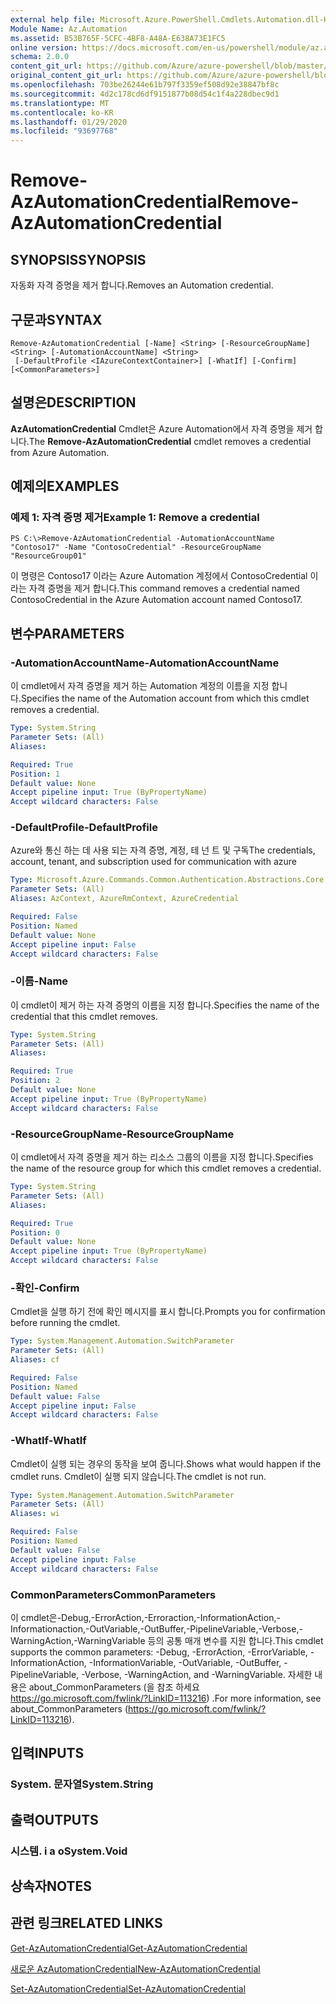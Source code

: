 ```yaml
---
external help file: Microsoft.Azure.PowerShell.Cmdlets.Automation.dll-Help.xml
Module Name: Az.Automation
ms.assetid: B53B765F-5CFC-4BF8-A48A-E638A73E1FC5
online version: https://docs.microsoft.com/en-us/powershell/module/az.automation/remove-azautomationcredential
schema: 2.0.0
content_git_url: https://github.com/Azure/azure-powershell/blob/master/src/Automation/Automation/help/Remove-AzAutomationCredential.md
original_content_git_url: https://github.com/Azure/azure-powershell/blob/master/src/Automation/Automation/help/Remove-AzAutomationCredential.md
ms.openlocfilehash: 703be26244e61b797f3359ef508d92e38847bf8c
ms.sourcegitcommit: 4d2c178cd6df9151877b08d54c1f4a228dbec9d1
ms.translationtype: MT
ms.contentlocale: ko-KR
ms.lasthandoff: 01/29/2020
ms.locfileid: "93697768"
---
```

# <span data-ttu-id="215f7-101">Remove-AzAutomationCredential</span><span class="sxs-lookup"><span data-stu-id="215f7-101">Remove-AzAutomationCredential</span></span>

## <span data-ttu-id="215f7-102">SYNOPSIS</span><span class="sxs-lookup"><span data-stu-id="215f7-102">SYNOPSIS</span></span>
<span data-ttu-id="215f7-103">자동화 자격 증명을 제거 합니다.</span><span class="sxs-lookup"><span data-stu-id="215f7-103">Removes an Automation credential.</span></span>

## <span data-ttu-id="215f7-104">구문과</span><span class="sxs-lookup"><span data-stu-id="215f7-104">SYNTAX</span></span>

```
Remove-AzAutomationCredential [-Name] <String> [-ResourceGroupName] <String> [-AutomationAccountName] <String>
 [-DefaultProfile <IAzureContextContainer>] [-WhatIf] [-Confirm] [<CommonParameters>]
```

## <span data-ttu-id="215f7-105">설명은</span><span class="sxs-lookup"><span data-stu-id="215f7-105">DESCRIPTION</span></span>
<span data-ttu-id="215f7-106">**AzAutomationCredential** Cmdlet은 Azure Automation에서 자격 증명을 제거 합니다.</span><span class="sxs-lookup"><span data-stu-id="215f7-106">The **Remove-AzAutomationCredential** cmdlet removes a credential from Azure Automation.</span></span>

## <span data-ttu-id="215f7-107">예제의</span><span class="sxs-lookup"><span data-stu-id="215f7-107">EXAMPLES</span></span>

### <span data-ttu-id="215f7-108">예제 1: 자격 증명 제거</span><span class="sxs-lookup"><span data-stu-id="215f7-108">Example 1: Remove a credential</span></span>
```
PS C:\>Remove-AzAutomationCredential -AutomationAccountName "Contoso17" -Name "ContosoCredential" -ResourceGroupName "ResourceGroup01"
```

<span data-ttu-id="215f7-109">이 명령은 Contoso17 이라는 Azure Automation 계정에서 ContosoCredential 이라는 자격 증명을 제거 합니다.</span><span class="sxs-lookup"><span data-stu-id="215f7-109">This command removes a credential named ContosoCredential in the Azure Automation account named Contoso17.</span></span>

## <span data-ttu-id="215f7-110">변수</span><span class="sxs-lookup"><span data-stu-id="215f7-110">PARAMETERS</span></span>

### <span data-ttu-id="215f7-111">-AutomationAccountName</span><span class="sxs-lookup"><span data-stu-id="215f7-111">-AutomationAccountName</span></span>
<span data-ttu-id="215f7-112">이 cmdlet에서 자격 증명을 제거 하는 Automation 계정의 이름을 지정 합니다.</span><span class="sxs-lookup"><span data-stu-id="215f7-112">Specifies the name of the Automation account from which this cmdlet removes a credential.</span></span>

```yaml
Type: System.String
Parameter Sets: (All)
Aliases:

Required: True
Position: 1
Default value: None
Accept pipeline input: True (ByPropertyName)
Accept wildcard characters: False
```

### <span data-ttu-id="215f7-113">-DefaultProfile</span><span class="sxs-lookup"><span data-stu-id="215f7-113">-DefaultProfile</span></span>
<span data-ttu-id="215f7-114">Azure와 통신 하는 데 사용 되는 자격 증명, 계정, 테 넌 트 및 구독</span><span class="sxs-lookup"><span data-stu-id="215f7-114">The credentials, account, tenant, and subscription used for communication with azure</span></span>

```yaml
Type: Microsoft.Azure.Commands.Common.Authentication.Abstractions.Core.IAzureContextContainer
Parameter Sets: (All)
Aliases: AzContext, AzureRmContext, AzureCredential

Required: False
Position: Named
Default value: None
Accept pipeline input: False
Accept wildcard characters: False
```

### <span data-ttu-id="215f7-115">-이름</span><span class="sxs-lookup"><span data-stu-id="215f7-115">-Name</span></span>
<span data-ttu-id="215f7-116">이 cmdlet이 제거 하는 자격 증명의 이름을 지정 합니다.</span><span class="sxs-lookup"><span data-stu-id="215f7-116">Specifies the name of the credential that this cmdlet removes.</span></span>

```yaml
Type: System.String
Parameter Sets: (All)
Aliases:

Required: True
Position: 2
Default value: None
Accept pipeline input: True (ByPropertyName)
Accept wildcard characters: False
```

### <span data-ttu-id="215f7-117">-ResourceGroupName</span><span class="sxs-lookup"><span data-stu-id="215f7-117">-ResourceGroupName</span></span>
<span data-ttu-id="215f7-118">이 cmdlet에서 자격 증명을 제거 하는 리소스 그룹의 이름을 지정 합니다.</span><span class="sxs-lookup"><span data-stu-id="215f7-118">Specifies the name of the resource group for which this cmdlet removes a credential.</span></span>

```yaml
Type: System.String
Parameter Sets: (All)
Aliases:

Required: True
Position: 0
Default value: None
Accept pipeline input: True (ByPropertyName)
Accept wildcard characters: False
```

### <span data-ttu-id="215f7-119">-확인</span><span class="sxs-lookup"><span data-stu-id="215f7-119">-Confirm</span></span>
<span data-ttu-id="215f7-120">Cmdlet을 실행 하기 전에 확인 메시지를 표시 합니다.</span><span class="sxs-lookup"><span data-stu-id="215f7-120">Prompts you for confirmation before running the cmdlet.</span></span>

```yaml
Type: System.Management.Automation.SwitchParameter
Parameter Sets: (All)
Aliases: cf

Required: False
Position: Named
Default value: False
Accept pipeline input: False
Accept wildcard characters: False
```

### <span data-ttu-id="215f7-121">-WhatIf</span><span class="sxs-lookup"><span data-stu-id="215f7-121">-WhatIf</span></span>
<span data-ttu-id="215f7-122">Cmdlet이 실행 되는 경우의 동작을 보여 줍니다.</span><span class="sxs-lookup"><span data-stu-id="215f7-122">Shows what would happen if the cmdlet runs.</span></span>
<span data-ttu-id="215f7-123">Cmdlet이 실행 되지 않습니다.</span><span class="sxs-lookup"><span data-stu-id="215f7-123">The cmdlet is not run.</span></span>

```yaml
Type: System.Management.Automation.SwitchParameter
Parameter Sets: (All)
Aliases: wi

Required: False
Position: Named
Default value: False
Accept pipeline input: False
Accept wildcard characters: False
```

### <span data-ttu-id="215f7-124">CommonParameters</span><span class="sxs-lookup"><span data-stu-id="215f7-124">CommonParameters</span></span>
<span data-ttu-id="215f7-125">이 cmdlet은-Debug,-ErrorAction,-Erroraction,-InformationAction,-Informationaction,-OutVariable,-OutBuffer,-PipelineVariable,-Verbose,-WarningAction,-WarningVariable 등의 공통 매개 변수를 지원 합니다.</span><span class="sxs-lookup"><span data-stu-id="215f7-125">This cmdlet supports the common parameters: -Debug, -ErrorAction, -ErrorVariable, -InformationAction, -InformationVariable, -OutVariable, -OutBuffer, -PipelineVariable, -Verbose, -WarningAction, and -WarningVariable.</span></span> <span data-ttu-id="215f7-126">자세한 내용은 about_CommonParameters (을 참조 하세요 https://go.microsoft.com/fwlink/?LinkID=113216) .</span><span class="sxs-lookup"><span data-stu-id="215f7-126">For more information, see about_CommonParameters (https://go.microsoft.com/fwlink/?LinkID=113216).</span></span>

## <span data-ttu-id="215f7-127">입력</span><span class="sxs-lookup"><span data-stu-id="215f7-127">INPUTS</span></span>

### <span data-ttu-id="215f7-128">System. 문자열</span><span class="sxs-lookup"><span data-stu-id="215f7-128">System.String</span></span>

## <span data-ttu-id="215f7-129">출력</span><span class="sxs-lookup"><span data-stu-id="215f7-129">OUTPUTS</span></span>

### <span data-ttu-id="215f7-130">시스템. i a o</span><span class="sxs-lookup"><span data-stu-id="215f7-130">System.Void</span></span>

## <span data-ttu-id="215f7-131">상속자</span><span class="sxs-lookup"><span data-stu-id="215f7-131">NOTES</span></span>

## <span data-ttu-id="215f7-132">관련 링크</span><span class="sxs-lookup"><span data-stu-id="215f7-132">RELATED LINKS</span></span>

[<span data-ttu-id="215f7-133">Get-AzAutomationCredential</span><span class="sxs-lookup"><span data-stu-id="215f7-133">Get-AzAutomationCredential</span></span>](./Get-AzAutomationCredential.md)

[<span data-ttu-id="215f7-134">새로운 AzAutomationCredential</span><span class="sxs-lookup"><span data-stu-id="215f7-134">New-AzAutomationCredential</span></span>](./New-AzAutomationCredential.md)

[<span data-ttu-id="215f7-135">Set-AzAutomationCredential</span><span class="sxs-lookup"><span data-stu-id="215f7-135">Set-AzAutomationCredential</span></span>](./Set-AzAutomationCredential.md)


